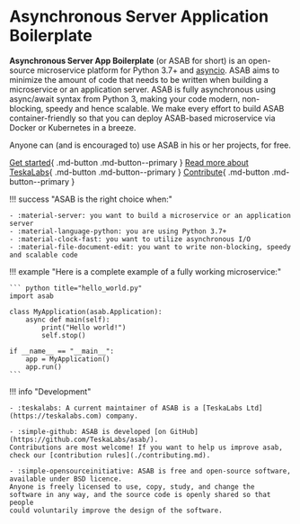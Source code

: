 # Asynchronous Server Application Boilerplate

**Asynchronous Server App Boilerplate** (or ASAB for short) is an open-source microservice platform for Python 3.7+ and [asyncio](https://docs.python.org/3/library/asyncio.html). 
ASAB aims to minimize the amount of code that needs to be written
when building a microservice or an application server. 
ASAB is fully asynchronous using async/await syntax from Python 3, making your code modern,
non-blocking, speedy and hence scalable. 
We make every effort to build ASAB container-friendly so that you can deploy
ASAB-based microservice via Docker or Kubernetes in a breeze.

Anyone can (and is encouraged to) use ASAB in his or her projects, for free.


[Get started](getting-started/installation_first_app.md){ .md-button .md-button--primary } [Read more about TeskaLabs](https://docs.teskalabs.com/){ .md-button .md-button--primary } [Contribute](contributing.md){ .md-button .md-button--primary }

!!! success "ASAB is the right choice when:"

    - :material-server: you want to build a microservice or an application server
    - :material-language-python: you are using Python 3.7+
    - :material-clock-fast: you want to utilize asynchronous I/O
    - :material-file-document-edit: you want to write non-blocking, speedy and scalable code

!!! example "Here is a complete example of a fully working microservice:"

    ``` python title="hello_world.py"
    import asab

    class MyApplication(asab.Application):
        async def main(self):
            print("Hello world!")
            self.stop()

    if __name__ == "__main__":
        app = MyApplication()
        app.run()
    ```


!!! info "Development"

    - :teskalabs: A current maintainer of ASAB is a [TeskaLabs Ltd](https://teskalabs.com) company.

    - :simple-github: ASAB is developed [on GitHub](https://github.com/TeskaLabs/asab/).
    Contributions are most welcome! If you want to help us improve asab, check our [contribution rules](./contributing.md).

    - :simple-opensourceinitiative: ASAB is free and open-source software, available under BSD licence.
    Anyone is freely licensed to use, copy, study, and change the
    software in any way, and the source code is openly shared so that people
    could voluntarily improve the design of the software.
